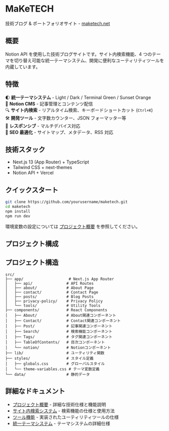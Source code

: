# MaKeTECH

技術ブログ & ポートフォリオサイト - [maketech.net](https://maketech.net)

## 概要

Notion API を使用した技術ブログサイトです。サイト内検索機能、4 つのテーマを切り替え可能な統一テーマシステム、開発に便利なユーティリティツールを内蔵しています。

## 特徴

🌓 **統一テーマシステム** - Light / Dark / Terminal Green / Sunset Orange  
📝 **Notion CMS** - 記事管理とコンテンツ配信  
🔍 **サイト内検索** - リアルタイム検索、キーボードショートカット (`Ctrl+K`)  
🛠️ **開発ツール** - 文字数カウンター、JSON フォーマッター等  
📱 **レスポンシブ** - マルチデバイス対応  
🎯 **SEO 最適化** - サイトマップ、メタデータ、RSS 対応

## 技術スタック

- Next.js 13 (App Router) + TypeScript
- Tailwind CSS + next-themes
- Notion API + Vercel

## クイックスタート

```bash
git clone https://github.com/yourusername/maketech.git
cd maketech
npm install
npm run dev
```

環境変数の設定については [プロジェクト概要](./overview.md) を参照してください。

## プロジェクト構成

## プロジェクト構造

```
src/
├── app/                    # Next.js App Router
│   ├── api/               # API Routes
│   ├── about/             # About Page
│   ├── contact/           # Contact Page
│   ├── posts/             # Blog Posts
│   ├── privacy-policy/    # Privacy Policy
│   └── tools/             # Utility Tools
├── components/            # React Components
│   ├── About/             # About関連コンポーネント
│   ├── Contact/           # Contact関連コンポーネント
│   ├── Post/              # 記事関連コンポーネント
│   ├── Search/            # 検索機能コンポーネント
│   ├── Tags/              # タグ関連コンポーネント
│   ├── TableOfContents/   # 目次コンポーネント
│   └── notion/            # Notionコンポーネント
├── lib/                   # ユーティリティ関数
├── styles/                # スタイル定義
│   ├── globals.css        # グローバルスタイル
│   └── theme-variables.css # テーマ変数定義
└── data/                  # 静的データ
```

## 詳細なドキュメント

- [プロジェクト概要](./overview.md) - 詳細な技術仕様と機能説明
- [サイト内検索システム](./docs/search-system.md) - 検索機能の仕様と使用方法
- [ツール機能](./docs/tools.md) - 実装されたユーティリティツールの仕様
- [統一テーマシステム](./docs/theme-system.md) - テーマシステムの詳細仕様
